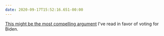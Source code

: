 ```yaml
---
date: 2020-09-17T15:52:16.651-00:00
---
```

[This might be the most compelling argument](https://sirota.substack.com/p/the-toxic-slime-will-end-us) I've read in favor of voting for Biden.
